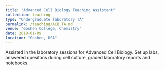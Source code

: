 ```yaml
---
title: "Advanced Cell Biology Teaching Assistant"
collection: teaching
type: "Undergraduate laboratory TA"
permalink: /teaching/ACB_TA.md
venue: "Goshen College, Chemistry"
date: 2018-01-09
location: "Goshen, USA"
---
```


Assisted in the laboratory sessions for Advanced Cell Biology. Set up labs, answered quesitons during cell culture, graded laboratory reports and notebooks.
